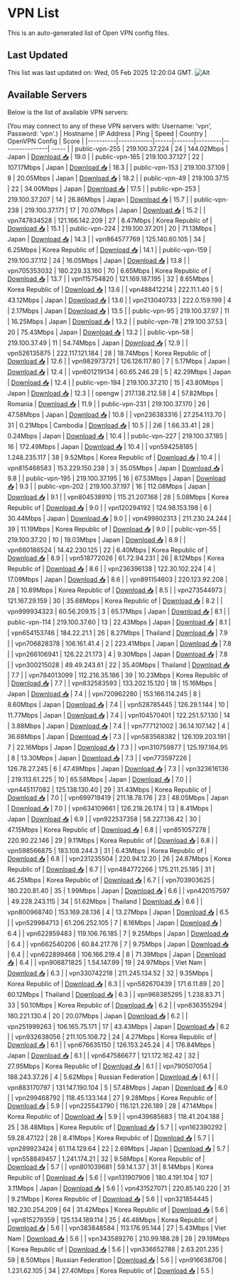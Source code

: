 # VPN List

This is an auto-generated list of Open VPN config files.

## Last Updated

This list was last updated on: Wed, 05 Feb 2025 12:20:04 GMT.
![Alt](https://repobeats.axiom.co/api/embed/186b98318ef1479477931607c1ad7d823f12451f.svg "Repobeats analytics image")

## Available Servers

Below is the list of available VPN servers:

(You may connect to any of these VPN servers with: Username: 'vpn', Password: 'vpn'.)
| Hostname | IP Address | Ping | Speed | Country | OpenVPN Config | Score |
|----------|------------|------|-------|---------|----------------| ----- |
| public-vpn-255 | 219.100.37.224 | 24 | 144.02Mbps | Japan | [Download 📥](./configs/server_0_JP.ovpn) | 19.0 |
| public-vpn-165 | 219.100.37.127 | 22 | 107.17Mbps | Japan | [Download 📥](./configs/server_1_JP.ovpn) | 18.3 |
| public-vpn-153 | 219.100.37.109 | 8 | 20.05Mbps | Japan | [Download 📥](./configs/server_2_JP.ovpn) | 18.2 |
| public-vpn-49 | 219.100.37.15 | 22 | 34.00Mbps | Japan | [Download 📥](./configs/server_3_JP.ovpn) | 17.5 |
| public-vpn-253 | 219.100.37.207 | 14 | 26.86Mbps | Japan | [Download 📥](./configs/server_4_JP.ovpn) | 15.7 |
| public-vpn-238 | 219.100.37.171 | 17 | 70.07Mbps | Japan | [Download 📥](./configs/server_5_JP.ovpn) | 15.2 |
| vpn747834528 | 121.166.142.209 | 27 | 8.47Mbps | Korea Republic of | [Download 📥](./configs/server_6_KR.ovpn) | 15.1 |
| public-vpn-224 | 219.100.37.201 | 20 | 71.13Mbps | Japan | [Download 📥](./configs/server_7_JP.ovpn) | 14.3 |
| vpn864577769 | 125.140.60.105 | 34 | 6.25Mbps | Korea Republic of | [Download 📥](./configs/server_8_KR.ovpn) | 14.1 |
| public-vpn-159 | 219.100.37.112 | 24 | 16.05Mbps | Japan | [Download 📥](./configs/server_9_JP.ovpn) | 13.8 |
| vpn705353032 | 180.229.33.160 | 70 | 6.65Mbps | Korea Republic of | [Download 📥](./configs/server_10_KR.ovpn) | 13.7 |
| vpn115754820 | 121.169.187.195 | 32 | 8.65Mbps | Korea Republic of | [Download 📥](./configs/server_11_KR.ovpn) | 13.6 |
| vpn488412214 | 222.11.1.40 | 5 | 43.12Mbps | Japan | [Download 📥](./configs/server_12_JP.ovpn) | 13.6 |
| vpn213040733 | 222.0.159.199 | 4 | 2.17Mbps | Japan | [Download 📥](./configs/server_13_JP.ovpn) | 13.5 |
| public-vpn-95 | 219.100.37.97 | 11 | 16.25Mbps | Japan | [Download 📥](./configs/server_14_JP.ovpn) | 13.2 |
| public-vpn-78 | 219.100.37.53 | 20 | 75.43Mbps | Japan | [Download 📥](./configs/server_15_JP.ovpn) | 13.2 |
| public-vpn-58 | 219.100.37.49 | 11 | 54.74Mbps | Japan | [Download 📥](./configs/server_16_JP.ovpn) | 12.9 |
| vpn526135875 | 222.117.121.184 | 28 | 18.74Mbps | Korea Republic of | [Download 📥](./configs/server_17_KR.ovpn) | 12.6 |
| vpn982973721 | 126.126.117.80 | 7 | 5.17Mbps | Japan | [Download 📥](./configs/server_18_JP.ovpn) | 12.4 |
| vpn601219134 | 60.65.246.28 | 5 | 42.29Mbps | Japan | [Download 📥](./configs/server_19_JP.ovpn) | 12.4 |
| public-vpn-194 | 219.100.37.210 | 15 | 43.80Mbps | Japan | [Download 📥](./configs/server_20_JP.ovpn) | 12.3 |
| opengw | 217.138.212.58 | 4 | 57.82Mbps | Romania | [Download 📥](./configs/server_21_RO.ovpn) | 11.9 |
| public-vpn-231 | 219.100.37.170 | 26 | 47.58Mbps | Japan | [Download 📥](./configs/server_22_JP.ovpn) | 10.8 |
| vpn236383316 | 27.254.113.70 | 31 | 0.21Mbps | Cambodia | [Download 📥](./configs/server_23_KH.ovpn) | 10.5 |
| 2i6 | 1.66.33.41 | 28 | 0.24Mbps | Japan | [Download 📥](./configs/server_24_JP.ovpn) | 10.4 |
| public-vpn-227 | 219.100.37.185 | 16 | 172.49Mbps | Japan | [Download 📥](./configs/server_25_JP.ovpn) | 10.4 |
| vpn594258185 | 1.248.235.117 | 38 | 9.52Mbps | Korea Republic of | [Download 📥](./configs/server_26_KR.ovpn) | 10.4 |
| vpn815468583 | 153.229.150.238 | 3 | 35.05Mbps | Japan | [Download 📥](./configs/server_27_JP.ovpn) | 9.8 |
| public-vpn-195 | 219.100.37.195 | 16 | 67.53Mbps | Japan | [Download 📥](./configs/server_28_JP.ovpn) | 9.3 |
| public-vpn-202 | 219.100.37.197 | 16 | 112.08Mbps | Japan | [Download 📥](./configs/server_29_JP.ovpn) | 9.1 |
| vpn804538910 | 115.21.207.168 | 28 | 5.08Mbps | Korea Republic of | [Download 📥](./configs/server_30_KR.ovpn) | 9.0 |
| vpn120294192 | 124.98.153.198 | 6 | 30.44Mbps | Japan | [Download 📥](./configs/server_31_JP.ovpn) | 9.0 |
| vpn499802313 | 211.230.24.244 | 39 | 11.19Mbps | Korea Republic of | [Download 📥](./configs/server_32_KR.ovpn) | 9.0 |
| public-vpn-55 | 219.100.37.20 | 10 | 19.03Mbps | Japan | [Download 📥](./configs/server_33_JP.ovpn) | 8.9 |
| vpn660186524 | 14.42.230.125 | 22 | 6.40Mbps | Korea Republic of | [Download 📥](./configs/server_34_KR.ovpn) | 8.9 |
| vpn518772026 | 61.72.94.231 | 26 | 8.12Mbps | Korea Republic of | [Download 📥](./configs/server_35_KR.ovpn) | 8.6 |
| vpn236396138 | 122.30.102.224 | 4 | 17.09Mbps | Japan | [Download 📥](./configs/server_36_JP.ovpn) | 8.6 |
| vpn891154603 | 220.123.92.208 | 28 | 10.89Mbps | Korea Republic of | [Download 📥](./configs/server_37_KR.ovpn) | 8.5 |
| vpn273544973 | 121.167.29.159 | 30 | 35.68Mbps | Korea Republic of | [Download 📥](./configs/server_38_KR.ovpn) | 8.2 |
| vpn999934323 | 60.56.209.15 | 3 | 65.17Mbps | Japan | [Download 📥](./configs/server_39_JP.ovpn) | 8.1 |
| public-vpn-114 | 219.100.37.60 | 13 | 22.43Mbps | Japan | [Download 📥](./configs/server_40_JP.ovpn) | 8.1 |
| vpn654153746 | 184.22.21.1 | 26 | 8.27Mbps | Thailand | [Download 📥](./configs/server_41_TH.ovpn) | 7.9 |
| vpn706828378 | 106.161.41.4 | 2 | 223.41Mbps | Japan | [Download 📥](./configs/server_42_JP.ovpn) | 7.8 |
| vpn266106941 | 126.22.21.173 | 4 | 9.30Mbps | Japan | [Download 📥](./configs/server_43_JP.ovpn) | 7.8 |
| vpn300215028 | 49.49.243.61 | 22 | 35.40Mbps | Thailand | [Download 📥](./configs/server_44_TH.ovpn) | 7.7 |
| vpn784013099 | 112.216.35.186 | 39 | 10.23Mbps | Korea Republic of | [Download 📥](./configs/server_45_KR.ovpn) | 7.7 |
| vpn832583593 | 133.202.15.120 | 18 | 15.16Mbps | Japan | [Download 📥](./configs/server_46_JP.ovpn) | 7.4 |
| vpn720962280 | 153.166.114.245 | 8 | 8.60Mbps | Japan | [Download 📥](./configs/server_47_JP.ovpn) | 7.4 |
| vpn528785445 | 126.29.1.144 | 10 | 11.77Mbps | Japan | [Download 📥](./configs/server_48_JP.ovpn) | 7.4 |
| vpn104570401 | 122.251.57.130 | 14 | 3.88Mbps | Japan | [Download 📥](./configs/server_49_JP.ovpn) | 7.4 |
| vpn777121002 | 36.14.107.142 | 4 | 36.68Mbps | Japan | [Download 📥](./configs/server_50_JP.ovpn) | 7.3 |
| vpn583568382 | 126.109.203.191 | 7 | 22.16Mbps | Japan | [Download 📥](./configs/server_51_JP.ovpn) | 7.3 |
| vpn310759877 | 125.197.164.95 | 8 | 13.30Mbps | Japan | [Download 📥](./configs/server_52_JP.ovpn) | 7.3 |
| vpn773597226 | 126.78.27.245 | 6 | 47.49Mbps | Japan | [Download 📥](./configs/server_53_JP.ovpn) | 7.3 |
| vpn323616136 | 219.113.61.225 | 10 | 65.58Mbps | Japan | [Download 📥](./configs/server_54_JP.ovpn) | 7.0 |
| vpn445117082 | 125.138.130.40 | 29 | 31.43Mbps | Korea Republic of | [Download 📥](./configs/server_55_KR.ovpn) | 7.0 |
| vpn699719419 | 211.18.78.176 | 23 | 48.05Mbps | Japan | [Download 📥](./configs/server_56_JP.ovpn) | 7.0 |
| vpn634109661 | 126.218.26.174 | 13 | 8.41Mbps | Japan | [Download 📥](./configs/server_57_JP.ovpn) | 6.9 |
| vpn922537358 | 58.227.136.42 | 30 | 47.15Mbps | Korea Republic of | [Download 📥](./configs/server_58_KR.ovpn) | 6.8 |
| vpn851057278 | 220.90.22.146 | 29 | 9.11Mbps | Korea Republic of | [Download 📥](./configs/server_59_KR.ovpn) | 6.8 |
| vpn598566875 | 183.108.244.3 | 31 | 6.43Mbps | Korea Republic of | [Download 📥](./configs/server_60_KR.ovpn) | 6.8 |
| vpn231235504 | 220.94.12.20 | 26 | 24.87Mbps | Korea Republic of | [Download 📥](./configs/server_61_KR.ovpn) | 6.7 |
| vpn484772266 | 175.211.25.185 | 31 | 46.25Mbps | Korea Republic of | [Download 📥](./configs/server_62_KR.ovpn) | 6.7 |
| vpn703903625 | 180.220.81.40 | 35 | 1.99Mbps | Japan | [Download 📥](./configs/server_63_JP.ovpn) | 6.6 |
| vpn420157597 | 49.228.243.115 | 34 | 51.62Mbps | Thailand | [Download 📥](./configs/server_64_TH.ovpn) | 6.6 |
| vpn800968740 | 153.169.28.136 | 4 | 13.27Mbps | Japan | [Download 📥](./configs/server_65_JP.ovpn) | 6.5 |
| vpn529984713 | 61.206.252.105 | 7 | 8.16Mbps | Japan | [Download 📥](./configs/server_66_JP.ovpn) | 6.4 |
| vpn622859483 | 119.106.76.185 | 7 | 9.25Mbps | Japan | [Download 📥](./configs/server_67_JP.ovpn) | 6.4 |
| vpn662540206 | 60.84.217.76 | 7 | 9.75Mbps | Japan | [Download 📥](./configs/server_68_JP.ovpn) | 6.4 |
| vpn622899468 | 106.166.219.4 | 8 | 71.39Mbps | Japan | [Download 📥](./configs/server_69_JP.ovpn) | 6.4 |
| vpn906871825 | 1.54.147.99 | 19 | 24.97Mbps | Viet Nam | [Download 📥](./configs/server_70_VN.ovpn) | 6.3 |
| vpn330742218 | 211.245.134.52 | 32 | 9.35Mbps | Korea Republic of | [Download 📥](./configs/server_71_KR.ovpn) | 6.3 |
| vpn582670439 | 171.6.11.89 | 20 | 60.12Mbps | Thailand | [Download 📥](./configs/server_72_TH.ovpn) | 6.3 |
| vpn968385295 | 1.238.83.71 | 33 | 50.10Mbps | Korea Republic of | [Download 📥](./configs/server_73_KR.ovpn) | 6.2 |
| vpn836355294 | 180.221.130.4 | 20 | 20.07Mbps | Japan | [Download 📥](./configs/server_74_JP.ovpn) | 6.2 |
| vpn251999263 | 106.165.75.171 | 17 | 43.43Mbps | Japan | [Download 📥](./configs/server_75_JP.ovpn) | 6.2 |
| vpn932638056 | 211.105.108.72 | 24 | 4.27Mbps | Korea Republic of | [Download 📥](./configs/server_76_KR.ovpn) | 6.1 |
| vpn676635150 | 126.153.245.24 | 4 | 176.84Mbps | Japan | [Download 📥](./configs/server_77_JP.ovpn) | 6.1 |
| vpn647586677 | 121.172.162.42 | 32 | 27.95Mbps | Korea Republic of | [Download 📥](./configs/server_78_KR.ovpn) | 6.1 |
| vpn790507054 | 188.243.37.26 | 4 | 5.62Mbps | Russian Federation | [Download 📥](./configs/server_79_RU.ovpn) | 6.1 |
| vpn883170797 | 131.147.190.104 | 5 | 57.48Mbps | Japan | [Download 📥](./configs/server_80_JP.ovpn) | 6.0 |
| vpn299468792 | 118.45.133.144 | 27 | 9.28Mbps | Korea Republic of | [Download 📥](./configs/server_81_KR.ovpn) | 5.9 |
| vpn225543790 | 116.121.226.189 | 28 | 47.14Mbps | Korea Republic of | [Download 📥](./configs/server_82_KR.ovpn) | 5.9 |
| vpn439685683 | 118.41.204.188 | 25 | 38.48Mbps | Korea Republic of | [Download 📥](./configs/server_83_KR.ovpn) | 5.7 |
| vpn162390292 | 59.28.47.122 | 28 | 8.41Mbps | Korea Republic of | [Download 📥](./configs/server_84_KR.ovpn) | 5.7 |
| vpn289923424 | 61.114.129.64 | 22 | 2.69Mbps | Japan | [Download 📥](./configs/server_85_JP.ovpn) | 5.7 |
| vpn558849457 | 1.241.174.21 | 32 | 9.58Mbps | Korea Republic of | [Download 📥](./configs/server_86_KR.ovpn) | 5.7 |
| vpn801039681 | 59.14.1.37 | 31 | 8.14Mbps | Korea Republic of | [Download 📥](./configs/server_87_KR.ovpn) | 5.6 |
| vpn131907906 | 180.4.191.104 | 107 | 3.11Mbps | Japan | [Download 📥](./configs/server_88_JP.ovpn) | 5.6 |
| vpn431527071 | 220.85.140.220 | 31 | 9.21Mbps | Korea Republic of | [Download 📥](./configs/server_89_KR.ovpn) | 5.6 |
| vpn321854445 | 182.230.254.209 | 64 | 31.42Mbps | Korea Republic of | [Download 📥](./configs/server_90_KR.ovpn) | 5.6 |
| vpn815279359 | 125.134.189.114 | 25 | 46.48Mbps | Korea Republic of | [Download 📥](./configs/server_91_KR.ovpn) | 5.6 |
| vpn383848584 | 113.176.95.144 | 27 | 5.43Mbps | Viet Nam | [Download 📥](./configs/server_92_VN.ovpn) | 5.6 |
| vpn343589276 | 210.99.188.28 | 28 | 29.19Mbps | Korea Republic of | [Download 📥](./configs/server_93_KR.ovpn) | 5.6 |
| vpn336652788 | 2.63.201.235 | 59 | 8.50Mbps | Russian Federation | [Download 📥](./configs/server_94_RU.ovpn) | 5.6 |
| vpn916638706 | 1.231.62.105 | 34 | 27.40Mbps | Korea Republic of | [Download 📥](./configs/server_95_KR.ovpn) | 5.5 |
